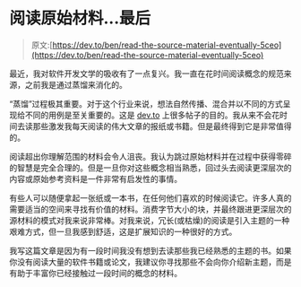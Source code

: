 # 阅读原始材料...最后

> 原文:[https://dev.to/ben/read-the-source-material-eventually-5ceo](https://dev.to/ben/read-the-source-material-eventually-5ceo)

最近，我对软件开发文学的吸收有了一点复兴。我一直在花时间阅读概念的规范来源，之前我是通过蒸馏来消化的。

“蒸馏”过程极其重要。对于这个行业来说，想法自然传播、混合并以不同的方式呈现给不同的用例是至关重要的。这是 [dev.to](https://dev.to/) 上很多帖子的目的。我从来不会花时间去读那些激发我每天阅读的伟大文章的报纸或书籍。但是最终得到它是非常值得的。

阅读超出你理解范围的材料会令人沮丧。我认为跳过原始材料并在过程中获得零碎的智慧是完全合理的。但是一旦你对这些概念相当熟悉，回过头去阅读更深层次的内容或原始参考资料是一件非常有启发性的事情。

有些人可以随便拿起一张纸或一本书，在任何他们喜欢的时候阅读它。许多人真的需要适当的空间来寻找有价值的材料。消费字节大小的块，并最终跟进更深层次的源材料的模式对我来说非常棒。对我来说，冗长(或枯燥)的阅读是引入主题的一种艰难方式，但一旦我感到舒适，这是扩展知识的一种很好的方式。

我写这篇文章是因为有一段时间我没有想到去读那些我已经熟悉的主题的书。如果你没有阅读大量的软件书籍或论文，我建议你寻找那些不会向你介绍新主题，而是有助于丰富你已经接触过一段时间的概念的材料。
